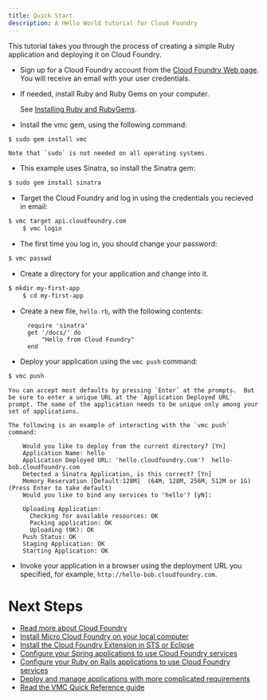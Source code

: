 ```yaml
---
title: Quick Start
description: A Hello World tutorial for Cloud Foundry
---
```


This tutorial takes you through the process of creating a simple Ruby application and deploying it on Cloud Foundry.

* Sign up for a Cloud Foundry account from the [Cloud Foundry Web page](http://www.cloudfoundry.com/). You will receive an email with your user credentials.

* If needed, install Ruby and Ruby Gems on your computer.

    See [Installing Ruby and RubyGems](/docs/frameworks/ruby/installing-ruby.html).

* 	Install the vmc gem, using the following command:

```bash
$ sudo gem install vmc
```

	Note that `sudo` is not needed on all operating systems.

* This example uses Sinatra, so install the Sinatra gem:

```bash
$ sudo gem install sinatra
```

* 	Target the Cloud Foundry and log in using the credentials you recieved in email:

```bash
$ vmc target api.cloudfoundry.com
    $ vmc login

```

* The first time you log in, you should change your password:

```bash
$ vmc passwd
```

* Create a directory for your application and change into it.

```bash
$ mkdir my-first-app
	$ cd my-first-app
```

* Create a new file, `hello.rb`, with the following contents:

		require 'sinatra'
		get '/docs/' do
			"Hello from Cloud Foundry"
		end

* Deploy your application using the `vmc push` command:

```bash
$ vmc push
```

    You can accept most defaults by pressing `Enter` at the prompts.  But be sure to enter a unique URL at the `Application Deployed URL` prompt. The name of the application needs to be unique only among your set of applications.

    The following is an example of interacting with the `vmc push` command:

        Would you like to deploy from the current directory? [Yn]
        Application Name: hello
        Application Deployed URL: 'hello.cloudfoundry.com'?  hello-bob.cloudfoundry.com
        Detected a Sinatra Application, is this correct? [Yn]
        Memory Reservation [Default:128M]  (64M, 128M, 256M, 512M or 1G) (Press Enter to take default)
        Would you like to bind any services to 'hello'? [yN]:

        Uploading Application:
          Checking for available resources: OK
          Packing application: OK
          Uploading (0K): OK
        Push Status: OK
        Staging Application: OK
        Starting Application: OK

* Invoke your application in a browser using the deployment URL you specified, for example, `http://hello-bob.cloudfoundry.com`.

# Next Steps

+ [Read more about Cloud Foundry](/docs/infrastructure/overview.html)
+ [Install Micro Cloud Foundry on your local computer](/docs/infrastructure/micro/installing-mcf.html)
+ [Install the Cloud Foundry Extension in STS or Eclipse](/docs/tools/STS/configuring-STS.html)
+ [Configure your Spring applications to use Cloud Foundry services](/docs/frameworks/java/spring/spring.html)
+ [Configure your Ruby on Rails applications to use Cloud Foundry services](/docs/frameworks/ruby/rails.html)
+ [Deploy and manage applications with more complicated requirements](/docs/tools/deploying-apps.html)
+ [Read the VMC Quick Reference guide](/docs/tools/vmc/vmc-quick-ref.html)
